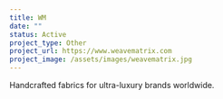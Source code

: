```yaml
---
title: WM
date: ""
status: Active
project_type: Other
project_url: https://www.weavematrix.com
project_image: /assets/images/weavematrix.jpg
---
```

Handcrafted fabrics for ultra-luxury brands worldwide.